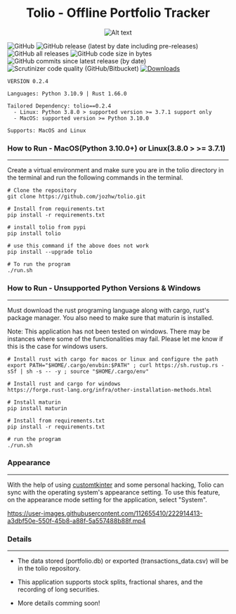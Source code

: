 <h1 align="center"> Tolio - Offline Portfolio Tracker </h1>
<p align="center"><img
  src="/src/assets/icons/tolio_icon.png"
  alt="Alt text"
  title="Tolio"
  style="display: inline-block; margin: 0 auto; max-width: 300px"></p>

![GitHub](https://img.shields.io/github/license/jozhw/tolio) ![GitHub release (latest by date including pre-releases)](https://img.shields.io/github/v/release/jozhw/tolio?include_prereleases) ![GitHub all releases](https://img.shields.io/github/downloads/jozhw/tolio/total?logo=Github) ![GitHub code size in bytes](https://img.shields.io/github/languages/code-size/jozhw/tolio) ![GitHub commits since latest release (by date)](https://img.shields.io/github/commits-since/jozhw/tolio/v0.2.3) ![Scrutinizer code quality (GitHub/Bitbucket)](https://img.shields.io/scrutinizer/quality/g/jozhw/tolio) [![Downloads](https://static.pepy.tech/personalized-badge/tolio?period=total&units=international_system&left_color=black&right_color=orange&left_text=PyPI%20Downloads)](https://pepy.tech/project/tolio)

```
VERSION 0.2.4

Languages: Python 3.10.9 | Rust 1.66.0

Tailored Dependency: tolio==0.2.4
  - Linux: Python 3.8.0 > supported version >= 3.7.1 support only
  - MacOS: supported version >= Python 3.10.0

Supports: MacOS and Linux

```

### How to Run - MacOS(Python 3.10.0+) or Linux(3.8.0 > >= 3.7.1)

---

Create a virtual environment and make sure you are in the tolio directory in the terminal and run the following commands in the terminal.

```
# Clone the repository
git clone https://github.com/jozhw/tolio.git

# Install from requirements.txt
pip install -r requirements.txt

# install tolio from pypi
pip install tolio

# use this command if the above does not work
pip install --upgrade tolio

# To run the program
./run.sh

```

### How to Run - Unsupported Python Versions & Windows

---

Must download the rust programing language along with cargo, rust's package manager. You also need to make sure that maturin is installed.

Note: This application has not been tested on windows. There may be instances where some of the functionalities may fail. Please let me know if this is the case for windows users.

```
# Install rust with cargo for macos or linux and configure the path
export PATH="$HOME/.cargo/envbin:$PATH" ; curl https://sh.rustup.rs -sSf | sh -s -- -y ; source "$HOME/.cargo/env"

# Install rust and cargo for windows
https://forge.rust-lang.org/infra/other-installation-methods.html

# Install maturin
pip install maturin

# Install from requirements.txt
pip install -r requirements.txt

# run the program
./run.sh

```

### Appearance

---

With the help of using <a href="https://github.com/TomSchimansky/CustomTkinter">customtkinter</a> and some personal hacking, Tolio can sync with the operating system's appearance setting. To use this feature, on the appearance mode setting for the application, select "System".

https://user-images.githubusercontent.com/112655410/222914413-a3dbf50e-550f-45b8-a88f-5a557488b88f.mp4

### Details

---

- The data stored (portfolio.db) or exported (transactions_data.csv) will be in the tolio repository.

- This application supports stock splits, fractional shares, and the recording of long securities.

- More details comming soon!

